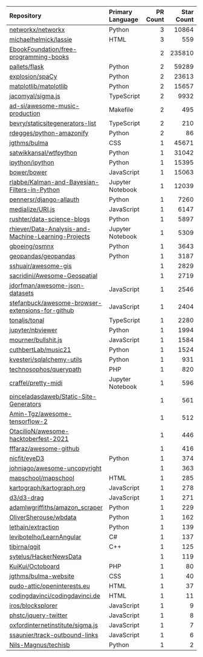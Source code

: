 | Repository | Primary Language | PR Count | Star Count |
| :-- | :-- | --: | --: |
| [networkx/networkx](https://github.com/networkx/networkx) | Python | 3 | 10864 |
| [michaelhelmick/lassie](https://github.com/michaelhelmick/lassie) | HTML | 3 | 559 |
| [EbookFoundation/free-programming-books](https://github.com/EbookFoundation/free-programming-books) |  | 2 | 235810 |
| [pallets/flask](https://github.com/pallets/flask) | Python | 2 | 59289 |
| [explosion/spaCy](https://github.com/explosion/spaCy) | Python | 2 | 23613 |
| [matplotlib/matplotlib](https://github.com/matplotlib/matplotlib) | Python | 2 | 15657 |
| [jacomyal/sigma.js](https://github.com/jacomyal/sigma.js) | TypeScript | 2 | 9932 |
| [ad-si/awesome-music-production](https://github.com/ad-si/awesome-music-production) | Makefile | 2 | 495 |
| [bevry/staticsitegenerators-list](https://github.com/bevry/staticsitegenerators-list) | TypeScript | 2 | 210 |
| [rdegges/python-amazonify](https://github.com/rdegges/python-amazonify) | Python | 2 | 86 |
| [jgthms/bulma](https://github.com/jgthms/bulma) | CSS | 1 | 45671 |
| [satwikkansal/wtfpython](https://github.com/satwikkansal/wtfpython) | Python | 1 | 31042 |
| [ipython/ipython](https://github.com/ipython/ipython) | Python | 1 | 15395 |
| [bower/bower](https://github.com/bower/bower) | JavaScript | 1 | 15063 |
| [rlabbe/Kalman-and-Bayesian-Filters-in-Python](https://github.com/rlabbe/Kalman-and-Bayesian-Filters-in-Python) | Jupyter Notebook | 1 | 12039 |
| [pennersr/django-allauth](https://github.com/pennersr/django-allauth) | Python | 1 | 7260 |
| [medialize/URI.js](https://github.com/medialize/URI.js) | JavaScript | 1 | 6147 |
| [rushter/data-science-blogs](https://github.com/rushter/data-science-blogs) | Python | 1 | 5897 |
| [rhiever/Data-Analysis-and-Machine-Learning-Projects](https://github.com/rhiever/Data-Analysis-and-Machine-Learning-Projects) | Jupyter Notebook | 1 | 5309 |
| [gboeing/osmnx](https://github.com/gboeing/osmnx) | Python | 1 | 3643 |
| [geopandas/geopandas](https://github.com/geopandas/geopandas) | Python | 1 | 3187 |
| [sshuair/awesome-gis](https://github.com/sshuair/awesome-gis) |  | 1 | 2829 |
| [sacridini/Awesome-Geospatial](https://github.com/sacridini/Awesome-Geospatial) |  | 1 | 2719 |
| [jdorfman/awesome-json-datasets](https://github.com/jdorfman/awesome-json-datasets) | JavaScript | 1 | 2546 |
| [stefanbuck/awesome-browser-extensions-for-github](https://github.com/stefanbuck/awesome-browser-extensions-for-github) | JavaScript | 1 | 2404 |
| [tonaljs/tonal](https://github.com/tonaljs/tonal) | TypeScript | 1 | 2280 |
| [jupyter/nbviewer](https://github.com/jupyter/nbviewer) | Python | 1 | 1994 |
| [mourner/bullshit.js](https://github.com/mourner/bullshit.js) | JavaScript | 1 | 1584 |
| [cuthbertLab/music21](https://github.com/cuthbertLab/music21) | Python | 1 | 1524 |
| [kvesteri/sqlalchemy-utils](https://github.com/kvesteri/sqlalchemy-utils) | Python | 1 | 931 |
| [technosophos/querypath](https://github.com/technosophos/querypath) | PHP | 1 | 820 |
| [craffel/pretty-midi](https://github.com/craffel/pretty-midi) | Jupyter Notebook | 1 | 596 |
| [pinceladasdaweb/Static-Site-Generators](https://github.com/pinceladasdaweb/Static-Site-Generators) |  | 1 | 561 |
| [Amin-Tgz/awesome-tensorflow-2](https://github.com/Amin-Tgz/awesome-tensorflow-2) |  | 1 | 512 |
| [OtacilioN/awesome-hacktoberfest-2021](https://github.com/OtacilioN/awesome-hacktoberfest-2021) |  | 1 | 446 |
| [fffaraz/awesome-github](https://github.com/fffaraz/awesome-github) |  | 1 | 416 |
| [nicfit/eyeD3](https://github.com/nicfit/eyeD3) | Python | 1 | 374 |
| [johnjago/awesome-uncopyright](https://github.com/johnjago/awesome-uncopyright) |  | 1 | 363 |
| [mapschool/mapschool](https://github.com/mapschool/mapschool) | HTML | 1 | 285 |
| [kartograph/kartograph.org](https://github.com/kartograph/kartograph.org) | JavaScript | 1 | 278 |
| [d3/d3-drag](https://github.com/d3/d3-drag) | JavaScript | 1 | 271 |
| [adamlwgriffiths/amazon_scraper](https://github.com/adamlwgriffiths/amazon_scraper) | Python | 1 | 229 |
| [OliverSherouse/wbdata](https://github.com/OliverSherouse/wbdata) | Python | 1 | 162 |
| [lethain/extraction](https://github.com/lethain/extraction) | Python | 1 | 139 |
| [levibotelho/LearnAngular](https://github.com/levibotelho/LearnAngular) | C# | 1 | 137 |
| [tibirna/qgit](https://github.com/tibirna/qgit) | C++ | 1 | 125 |
| [sytelus/HackerNewsData](https://github.com/sytelus/HackerNewsData) |  | 1 | 119 |
| [KuiKui/Octoboard](https://github.com/KuiKui/Octoboard) | PHP | 1 | 80 |
| [jgthms/bulma-website](https://github.com/jgthms/bulma-website) | CSS | 1 | 40 |
| [pudo-attic/openinterests.eu](https://github.com/pudo-attic/openinterests.eu) | HTML | 1 | 37 |
| [codingdavinci/codingdavinci.de](https://github.com/codingdavinci/codingdavinci.de) | HTML | 1 | 11 |
| [iros/blocksplorer](https://github.com/iros/blocksplorer) | JavaScript | 1 | 9 |
| [phstc/jquery-twitter](https://github.com/phstc/jquery-twitter) | JavaScript | 1 | 8 |
| [oxfordinternetinstitute/sigma.js](https://github.com/oxfordinternetinstitute/sigma.js) | JavaScript | 1 | 7 |
| [ssaunier/track-outbound-links](https://github.com/ssaunier/track-outbound-links) | JavaScript | 1 | 6 |
| [Nils-Magnus/techisb](https://github.com/Nils-Magnus/techisb) | Python | 1 | 2 |
